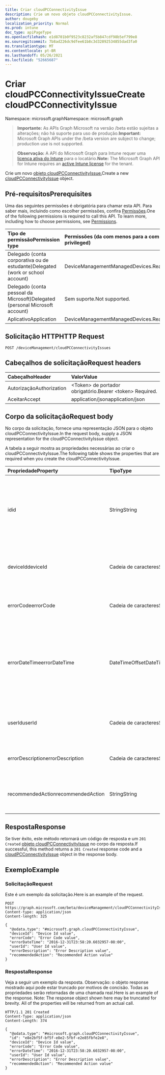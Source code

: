 ```yaml
---
title: Criar cloudPCConnectivityIssue
description: Crie um novo objeto cloudPCConnectivityIssue.
author: dougeby
localization_priority: Normal
ms.prod: intune
doc_type: apiPageType
ms.openlocfilehash: e1d8701b0f9523c8232af5b847cdf98b5ef799e8
ms.sourcegitcommit: 7b8ad226dc9dfee61b8c3d32892534855dad3fa0
ms.translationtype: MT
ms.contentlocale: pt-BR
ms.lasthandoff: 05/26/2021
ms.locfileid: "52665687"
---
```

# <a name="create-cloudpcconnectivityissue"></a><span data-ttu-id="773d7-103">Criar cloudPCConnectivityIssue</span><span class="sxs-lookup"><span data-stu-id="773d7-103">Create cloudPCConnectivityIssue</span></span>

<span data-ttu-id="773d7-104">Namespace: microsoft.graph</span><span class="sxs-lookup"><span data-stu-id="773d7-104">Namespace: microsoft.graph</span></span>

> <span data-ttu-id="773d7-105">**Importante:** As APIs Graph Microsoft na versão /beta estão sujeitas a alterações; não há suporte para uso de produção.</span><span class="sxs-lookup"><span data-stu-id="773d7-105">**Important:** Microsoft Graph APIs under the /beta version are subject to change; production use is not supported.</span></span>

> <span data-ttu-id="773d7-106">**Observação:** A API do Microsoft Graph para Intune requer uma [licença ativa do Intune](https://go.microsoft.com/fwlink/?linkid=839381) para o locatário.</span><span class="sxs-lookup"><span data-stu-id="773d7-106">**Note:** The Microsoft Graph API for Intune requires an [active Intune license](https://go.microsoft.com/fwlink/?linkid=839381) for the tenant.</span></span>

<span data-ttu-id="773d7-107">Crie um novo [objeto cloudPCConnectivityIssue.](../resources/intune-devices-cloudpcconnectivityissue.md)</span><span class="sxs-lookup"><span data-stu-id="773d7-107">Create a new [cloudPCConnectivityIssue](../resources/intune-devices-cloudpcconnectivityissue.md) object.</span></span>

## <a name="prerequisites"></a><span data-ttu-id="773d7-108">Pré-requisitos</span><span class="sxs-lookup"><span data-stu-id="773d7-108">Prerequisites</span></span>
<span data-ttu-id="773d7-p101">Uma das seguintes permissões é obrigatória para chamar esta API. Para saber mais, incluindo como escolher permissões, confira [Permissões](/graph/permissions-reference).</span><span class="sxs-lookup"><span data-stu-id="773d7-p101">One of the following permissions is required to call this API. To learn more, including how to choose permissions, see [Permissions](/graph/permissions-reference).</span></span>

|<span data-ttu-id="773d7-111">Tipo de permissão</span><span class="sxs-lookup"><span data-stu-id="773d7-111">Permission type</span></span>|<span data-ttu-id="773d7-112">Permissões (da com menos para a com mais privilégios)</span><span class="sxs-lookup"><span data-stu-id="773d7-112">Permissions (from least to most privileged)</span></span>|
|:---|:---|
|<span data-ttu-id="773d7-113">Delegado (conta corporativa ou de estudante)</span><span class="sxs-lookup"><span data-stu-id="773d7-113">Delegated (work or school account)</span></span>|<span data-ttu-id="773d7-114">DeviceManagementManagedDevices.ReadWrite.All</span><span class="sxs-lookup"><span data-stu-id="773d7-114">DeviceManagementManagedDevices.ReadWrite.All</span></span>|
|<span data-ttu-id="773d7-115">Delegado (conta pessoal da Microsoft)</span><span class="sxs-lookup"><span data-stu-id="773d7-115">Delegated (personal Microsoft account)</span></span>|<span data-ttu-id="773d7-116">Sem suporte.</span><span class="sxs-lookup"><span data-stu-id="773d7-116">Not supported.</span></span>|
|<span data-ttu-id="773d7-117">Aplicativo</span><span class="sxs-lookup"><span data-stu-id="773d7-117">Application</span></span>|<span data-ttu-id="773d7-118">DeviceManagementManagedDevices.ReadWrite.All</span><span class="sxs-lookup"><span data-stu-id="773d7-118">DeviceManagementManagedDevices.ReadWrite.All</span></span>|

## <a name="http-request"></a><span data-ttu-id="773d7-119">Solicitação HTTP</span><span class="sxs-lookup"><span data-stu-id="773d7-119">HTTP Request</span></span>
<!-- {
  "blockType": "ignored"
}
-->
``` http
POST /deviceManagement/cloudPCConnectivityIssues
```

## <a name="request-headers"></a><span data-ttu-id="773d7-120">Cabeçalhos de solicitação</span><span class="sxs-lookup"><span data-stu-id="773d7-120">Request headers</span></span>
|<span data-ttu-id="773d7-121">Cabeçalho</span><span class="sxs-lookup"><span data-stu-id="773d7-121">Header</span></span>|<span data-ttu-id="773d7-122">Valor</span><span class="sxs-lookup"><span data-stu-id="773d7-122">Value</span></span>|
|:---|:---|
|<span data-ttu-id="773d7-123">Autorização</span><span class="sxs-lookup"><span data-stu-id="773d7-123">Authorization</span></span>|<span data-ttu-id="773d7-124">&lt;Token&gt; de portador obrigatório.</span><span class="sxs-lookup"><span data-stu-id="773d7-124">Bearer &lt;token&gt; Required.</span></span>|
|<span data-ttu-id="773d7-125">Aceitar</span><span class="sxs-lookup"><span data-stu-id="773d7-125">Accept</span></span>|<span data-ttu-id="773d7-126">application/json</span><span class="sxs-lookup"><span data-stu-id="773d7-126">application/json</span></span>|

## <a name="request-body"></a><span data-ttu-id="773d7-127">Corpo da solicitação</span><span class="sxs-lookup"><span data-stu-id="773d7-127">Request body</span></span>
<span data-ttu-id="773d7-128">No corpo da solicitação, fornece uma representação JSON para o objeto cloudPCConnectivityIssue.</span><span class="sxs-lookup"><span data-stu-id="773d7-128">In the request body, supply a JSON representation for the cloudPCConnectivityIssue object.</span></span>

<span data-ttu-id="773d7-129">A tabela a seguir mostra as propriedades necessárias ao criar o cloudPCConnectivityIssue.</span><span class="sxs-lookup"><span data-stu-id="773d7-129">The following table shows the properties that are required when you create the cloudPCConnectivityIssue.</span></span>

|<span data-ttu-id="773d7-130">Propriedade</span><span class="sxs-lookup"><span data-stu-id="773d7-130">Property</span></span>|<span data-ttu-id="773d7-131">Tipo</span><span class="sxs-lookup"><span data-stu-id="773d7-131">Type</span></span>|<span data-ttu-id="773d7-132">Descrição</span><span class="sxs-lookup"><span data-stu-id="773d7-132">Description</span></span>|
|:---|:---|:---|
|<span data-ttu-id="773d7-133">id</span><span class="sxs-lookup"><span data-stu-id="773d7-133">id</span></span>|<span data-ttu-id="773d7-134">String</span><span class="sxs-lookup"><span data-stu-id="773d7-134">String</span></span>|<span data-ttu-id="773d7-135">O identificador exclusivo da entidade de evento de problema de conectividade de análise de experiência do usuário.</span><span class="sxs-lookup"><span data-stu-id="773d7-135">The unique identifier of the user experience analytics connectivity issue event entity.</span></span>|
|<span data-ttu-id="773d7-136">deviceId</span><span class="sxs-lookup"><span data-stu-id="773d7-136">deviceId</span></span>|<span data-ttu-id="773d7-137">Cadeia de caracteres</span><span class="sxs-lookup"><span data-stu-id="773d7-137">String</span></span>|<span data-ttu-id="773d7-138">O DeviceId do Intune do dispositivo ao que a conexão está associada.</span><span class="sxs-lookup"><span data-stu-id="773d7-138">The Intune DeviceId of the device the connection is associated with.</span></span>|
|<span data-ttu-id="773d7-139">errorCode</span><span class="sxs-lookup"><span data-stu-id="773d7-139">errorCode</span></span>|<span data-ttu-id="773d7-140">Cadeia de caracteres</span><span class="sxs-lookup"><span data-stu-id="773d7-140">String</span></span>|<span data-ttu-id="773d7-141">O código de erro do problema de conectividade.</span><span class="sxs-lookup"><span data-stu-id="773d7-141">The error code of the connectivity issue.</span></span>|
|<span data-ttu-id="773d7-142">errorDateTime</span><span class="sxs-lookup"><span data-stu-id="773d7-142">errorDateTime</span></span>|<span data-ttu-id="773d7-143">DateTimeOffset</span><span class="sxs-lookup"><span data-stu-id="773d7-143">DateTimeOffset</span></span>|<span data-ttu-id="773d7-144">A hora em que a conexão foi iniciada.</span><span class="sxs-lookup"><span data-stu-id="773d7-144">The time that the connection initiated.</span></span> <span data-ttu-id="773d7-145">O tempo é mostrado no formato ISO 8601 e hora UTC (Tempo Universal Coordenado).</span><span class="sxs-lookup"><span data-stu-id="773d7-145">The time is shown in ISO 8601 format and Coordinated Universal Time (UTC) time.</span></span>|
|<span data-ttu-id="773d7-146">userId</span><span class="sxs-lookup"><span data-stu-id="773d7-146">userId</span></span>|<span data-ttu-id="773d7-147">Cadeia de caracteres</span><span class="sxs-lookup"><span data-stu-id="773d7-147">String</span></span>|<span data-ttu-id="773d7-148">A ID exclusiva do usuário que inicializa a conexão.</span><span class="sxs-lookup"><span data-stu-id="773d7-148">The unique id of user who initialize the connection.</span></span>|
|<span data-ttu-id="773d7-149">errorDescription</span><span class="sxs-lookup"><span data-stu-id="773d7-149">errorDescription</span></span>|<span data-ttu-id="773d7-150">Cadeia de caracteres</span><span class="sxs-lookup"><span data-stu-id="773d7-150">String</span></span>|<span data-ttu-id="773d7-151">A descrição detalhada do que deu errado.</span><span class="sxs-lookup"><span data-stu-id="773d7-151">The detailed description of what went wrong.</span></span>|
|<span data-ttu-id="773d7-152">recommendedAction</span><span class="sxs-lookup"><span data-stu-id="773d7-152">recommendedAction</span></span>|<span data-ttu-id="773d7-153">String</span><span class="sxs-lookup"><span data-stu-id="773d7-153">String</span></span>|<span data-ttu-id="773d7-154">A ação recomendada para corrigir o erro correspondente.</span><span class="sxs-lookup"><span data-stu-id="773d7-154">The recommended action to fix the corresponding error.</span></span>|



## <a name="response"></a><span data-ttu-id="773d7-155">Resposta</span><span class="sxs-lookup"><span data-stu-id="773d7-155">Response</span></span>
<span data-ttu-id="773d7-156">Se tiver êxito, este método retornará um código de resposta e um `201 Created` [objeto cloudPCConnectivityIssue](../resources/intune-devices-cloudpcconnectivityissue.md) no corpo da resposta.</span><span class="sxs-lookup"><span data-stu-id="773d7-156">If successful, this method returns a `201 Created` response code and a [cloudPCConnectivityIssue](../resources/intune-devices-cloudpcconnectivityissue.md) object in the response body.</span></span>

## <a name="example"></a><span data-ttu-id="773d7-157">Exemplo</span><span class="sxs-lookup"><span data-stu-id="773d7-157">Example</span></span>

### <a name="request"></a><span data-ttu-id="773d7-158">Solicitação</span><span class="sxs-lookup"><span data-stu-id="773d7-158">Request</span></span>
<span data-ttu-id="773d7-159">Este é um exemplo da solicitação.</span><span class="sxs-lookup"><span data-stu-id="773d7-159">Here is an example of the request.</span></span>
``` http
POST https://graph.microsoft.com/beta/deviceManagement/cloudPCConnectivityIssues
Content-type: application/json
Content-length: 325

{
  "@odata.type": "#microsoft.graph.cloudPCConnectivityIssue",
  "deviceId": "Device Id value",
  "errorCode": "Error Code value",
  "errorDateTime": "2016-12-31T23:58:20.6032957-08:00",
  "userId": "User Id value",
  "errorDescription": "Error Description value",
  "recommendedAction": "Recommended Action value"
}
```

### <a name="response"></a><span data-ttu-id="773d7-160">Resposta</span><span class="sxs-lookup"><span data-stu-id="773d7-160">Response</span></span>
<span data-ttu-id="773d7-p103">Veja a seguir um exemplo da resposta. Observação: o objeto response mostrado aqui pode estar truncado por motivos de concisão. Todas as propriedades serão retornadas de uma chamada real.</span><span class="sxs-lookup"><span data-stu-id="773d7-p103">Here is an example of the response. Note: The response object shown here may be truncated for brevity. All of the properties will be returned from an actual call.</span></span>
``` http
HTTP/1.1 201 Created
Content-Type: application/json
Content-Length: 374

{
  "@odata.type": "#microsoft.graph.cloudPCConnectivityIssue",
  "id": "e8e2bf5f-bf5f-e8e2-5fbf-e2e85fbfe2e8",
  "deviceId": "Device Id value",
  "errorCode": "Error Code value",
  "errorDateTime": "2016-12-31T23:58:20.6032957-08:00",
  "userId": "User Id value",
  "errorDescription": "Error Description value",
  "recommendedAction": "Recommended Action value"
}
```





